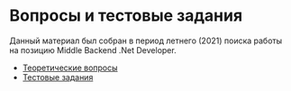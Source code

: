 # Вопросы и тестовые задания
Данный материал был собран в период летнего (2021) поиска работы на позицию Middle Backend .Net Developer.

* [Теоретические вопросы](https://github.com/boogiedk/techjobinterview/blob/main/Questions.md)
* [Тестовые задания](https://github.com/boogiedk/techjobinterview/blob/main/TestTasks.md)
